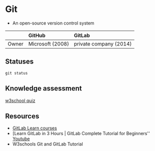 
# Git

- An open-source version control system

| | GitHub | GitLab | 
| :-- | :-- | :-- |
| Owner | Microsoft (2008) | private company (2014) |

## Statuses

```git status```

## Knowledge assessment

[w3school quiz](https://www.w3schools.com/quiztest/quiztest.asp)

## Resources

- [GitLab Learn courses](https://university.gitlab.com/)
- [Learn GitLab in 3 Hours | GitLab Complete Tutorial for Beginners'' [Youtube](https://www.youtube.com/watch?si=pKCMMJ2OJDEKVA5J&v=8aV5AxJrHDg&feature=youtu.be)
- W3schools Git and GitLab Tutorial
 
